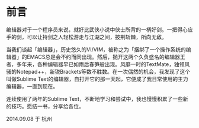 # 前言

编辑器对于一个程序员来说，就好比武侠小说中侠士所背的一柄好剑。一把得心应手的剑，可以让持剑之人轻松游走与江湖之间，披荆斩棘，所向无敌。

当我们谈起「编辑器」，历史悠久的VI/VIM，被称之为「捆绑了一个操作系统的编辑器」的EMACS总是会不约而同出现。然后，抛开这两个久负盛名的编辑器王者，多年来，各种编辑器早已如雨后春笋般出现。风靡一时的TextMate，独领风骚的Notepad++，新锐Brackets等数不胜数。在一次偶然的机会，我发现了这个叫做Sublime Text的编辑器，自打开它的那一天起，它便成了我日常使用的主力编辑器，一直到现在。

连续使用了两年的Sublime Text，不断地学习和尝试中，我也慢慢积累了一些新的技巧。愿结一书，分享给各位。

2014.09.08 于 杭州